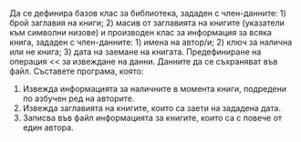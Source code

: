Да се дефинира базов клас за библиотека, зададен с член-данните: 1) брой заглавия на книги; 2) масив от заглавията на книгите (указатели към символни низове) и производен клас за информация за всяка книга, зададен с член-данните: 1) имена на автор/и; 2) ключ за налична или не книга; 3) дата на заемане на книгата. Предефиниране на операция << за извеждане на данни. Данните да се съхраняват във файл. Съставете програма, която:
1. Извежда информацията за наличните в момента книги, подредени по азбучен ред на авторите.
2. Извежда заглавията на книгите, които са заети на зададена дата.
3. Записва във файл информацията за книгите, които са с повече от един автора.
